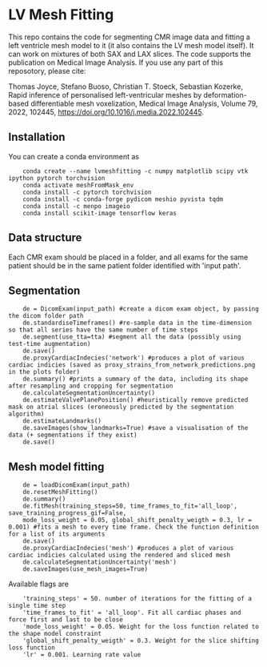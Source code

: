 # LV Mesh Fitting

This repo contains the code for segmenting CMR image data and fitting a left ventricle mesh model to it (it also contains the LV mesh model itself). It can work on mixtures of both SAX and LAX slices. The code supports the publication on Medical Image Analysis. If you use any part of this reposotory, please cite: 

Thomas Joyce, Stefano Buoso, Christian T. Stoeck, Sebastian Kozerke, Rapid inference of personalised left-ventricular meshes by deformation-based differentiable mesh voxelization, Medical Image Analysis, Volume 79, 2022, 102445, https://doi.org/10.1016/j.media.2022.102445.

## Installation
You can create a conda environment as

		conda create --name lvmeshfitting -c numpy matplotlib scipy vtk ipython pytorch torchvision 
		conda activate meshFromMask_env 
		conda install -c pytorch torchvision 
		conda install -c conda-forge pydicom meshio pyvista tqdm 
		conda install -c menpo imageio 
		conda install scikit-image tensorflow keras 

## Data structure
Each CMR exam should be placed in a folder, and all exams for the same patient should be in the same patient folder identified with 'input path'.

## Segmentation

		de = DicomExam(input_path) #create a dicom exam object, by passing the dicom folder path
		de.standardiseTimeframes() #re-sample data in the time-dimension so that all series have the same number of time steps
		de.segment(use_tta=tta) #segment all the data (possibly using test-time augmentation)
		de.save()
		de.proxyCardiacIndecies('network') #produces a plot of various cardiac indicies (saved as proxy_strains_from_network_predictions.png in the plots folder)
		de.summary() #prints a summary of the data, including its shape after resampling and cropping for segmentation
		de.calculateSegmentationUncertainty()
		de.estimateValvePlanePosition() #heuristically remove predicted mask on atrial slices (eroneously predicted by the segmentation algorithm)
		de.estimateLandmarks()
		de.saveImages(show_landmarks=True) #save a visualisation of the data (+ segmentations if they exist)
		de.save()

## Mesh model fitting

		de = loadDicomExam(input_path)
		de.resetMeshFitting()
		de.summary()
		de.fitMesh(training_steps=50, time_frames_to_fit='all_loop', save_training_progress_gif=False, 
		mode_loss_weight = 0.05, global_shift_penalty_weigth = 0.3, lr = 0.001) #fits a mesh to every time frame. Check the function definition for a list of its arguments
		de.save()
		de.proxyCardiacIndecies('mesh') #produces a plot of various cardiac indicies calculated using the rendered and sliced mesh
		de.calculateSegmentationUncertainty('mesh')
		de.saveImages(use_mesh_images=True)

Available flags are

		'training_steps' = 50. number of iterations for the fitting of a single time step 
		'time_frames_to_fit' = 'all_loop'. Fit all cardiac phases and force first and last to be close 
		'mode_loss_weight' = 0.05. Weight for the loss function related to the shape model constraint
		'global_shift_penalty_weigth' = 0.3. Weight for the slice shifting loss function
		'lr' = 0.001. Learning rate value

